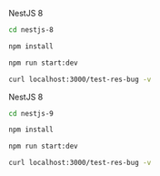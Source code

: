 NestJS 8

```sh
cd nestjs-8

npm install

npm run start:dev

curl localhost:3000/test-res-bug -v
```

NestJS 8

```sh
cd nestjs-9

npm install

npm run start:dev

curl localhost:3000/test-res-bug -v
```

